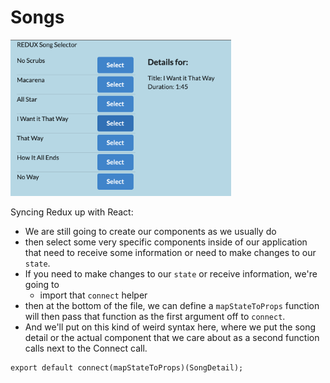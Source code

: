 # Songs

<img src="./src/images/demo.png" width="70%" />

Syncing Redux up with React:

- We are still going to create our components as we usually do
- then select some very specific components inside of our application that need to receive some information or need to make changes to our `state`. 
- If you need to make changes to our `state` or receive information, we're going to 
  - import that `connect` helper
- then at the bottom of the file, we can define a `mapStateToProps` function will then pass that function as the first argument off to `connect`. 
- And we'll put on this kind of weird syntax here, where we put the song detail or the actual component that we care about as a second function calls next to the Connect call. 

```
export default connect(mapStateToProps)(SongDetail);
```